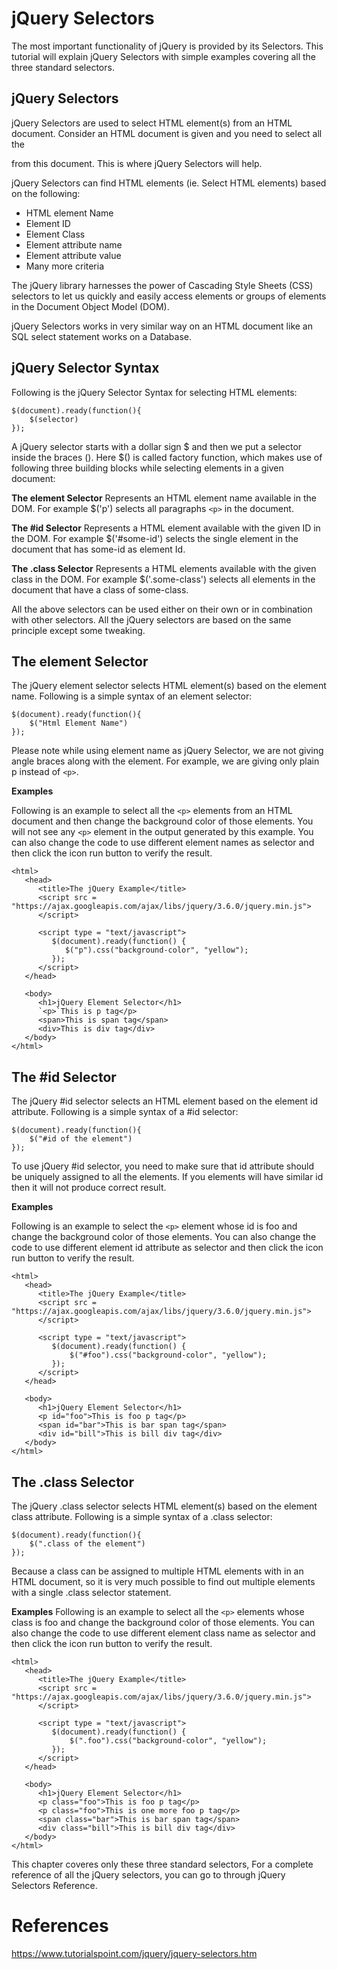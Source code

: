 # jQuery Selectors

The most important functionality of jQuery is provided by its Selectors. This tutorial will explain jQuery Selectors with simple examples covering all the three standard selectors.

## jQuery Selectors
jQuery Selectors are used to select HTML element(s) from an HTML document. Consider an HTML document is given and you need to select all the <div> from this document. This is where jQuery Selectors will help.

jQuery Selectors can find HTML elements (ie. Select HTML elements) based on the following:

- HTML element Name
- Element ID
- Element Class
- Element attribute name
- Element attribute value
- Many more criteria

The jQuery library harnesses the power of Cascading Style Sheets (CSS) selectors to let us quickly and easily access elements or groups of elements in the Document Object Model (DOM).

jQuery Selectors works in very similar way on an HTML document like an SQL select statement works on a Database.

## jQuery Selector Syntax
Following is the jQuery Selector Syntax for selecting HTML elements:
```
$(document).ready(function(){
    $(selector)
});
```
A jQuery selector starts with a dollar sign $ and then we put a selector inside the braces (). Here $() is called factory function, which makes use of following three building blocks while selecting elements in a given document:

**The element Selector**
Represents an HTML element name available in the DOM. For example $('p') selects all paragraphs `<p>` in the document.

**The #id Selector**
Represents a HTML element available with the given ID in the DOM. For example $('#some-id') selects the single element in the document that has some-id as element Id.

**The .class Selector**
Represents a HTML elements available with the given class in the DOM. For example $('.some-class') selects all elements in the document that have a class of some-class.

All the above selectors can be used either on their own or in combination with other selectors. All the jQuery selectors are based on the same principle except some tweaking.

## The element Selector
The jQuery element selector selects HTML element(s) based on the element name. Following is a simple syntax of an element selector:
```
$(document).ready(function(){
    $("Html Element Name")
});
```
Please note while using element name as jQuery Selector, we are not giving angle braces along with the element. For example, we are giving only plain p instead of `<p>`.

**Examples**

Following is an example to select all the `<p>` elements from an HTML document and then change the background color of those elements. You will not see any `<p>` element in the output generated by this example. You can also change the code to use different element names as selector and then click the icon run button to verify the result.
```
<html>
   <head>
      <title>The jQuery Example</title>
      <script src = "https://ajax.googleapis.com/ajax/libs/jquery/3.6.0/jquery.min.js">
      </script>

      <script type = "text/javascript">
         $(document).ready(function() {
            $("p").css("background-color", "yellow");
         });
      </script>
   </head>

   <body>
      <h1>jQuery Element Selector</h1>
      `<p>`This is p tag</p>
      <span>This is span tag</span>
      <div>This is div tag</div>
   </body>
</html>
```

## The #id Selector
The jQuery #id selector selects an HTML element based on the element id attribute. Following is a simple syntax of a #id selector:
```
$(document).ready(function(){
    $("#id of the element")
});
```
To use jQuery #id selector, you need to make sure that id attribute should be uniquely assigned to all the elements. If you elements will have similar id then it will not produce correct result.

**Examples**

Following is an example to select the `<p>` element whose id is foo and change the background color of those elements. You can also change the code to use different element id attribute as selector and then click the icon run button to verify the result.
```
<html>
   <head>
      <title>The jQuery Example</title>
      <script src = "https://ajax.googleapis.com/ajax/libs/jquery/3.6.0/jquery.min.js">
      </script>

      <script type = "text/javascript">
         $(document).ready(function() {
             $("#foo").css("background-color", "yellow");
         });
      </script>
   </head>

   <body>
      <h1>jQuery Element Selector</h1>
      <p id="foo">This is foo p tag</p>
      <span id="bar">This is bar span tag</span>
      <div id="bill">This is bill div tag</div>
   </body>
</html>
```

## The .class Selector
The jQuery .class selector selects HTML element(s) based on the element class attribute. Following is a simple syntax of a .class selector:
```
$(document).ready(function(){
    $(".class of the element")
});
```
Because a class can be assigned to multiple HTML elements with in an HTML document, so it is very much possible to find out multiple elements with a single .class selector statement.

**Examples**
Following is an example to select all the `<p>` elements whose class is foo and change the background color of those elements. You can also change the code to use different element class name as selector and then click the icon run button to verify the result.
```
<html>
   <head>
      <title>The jQuery Example</title>
      <script src = "https://ajax.googleapis.com/ajax/libs/jquery/3.6.0/jquery.min.js">
      </script>

      <script type = "text/javascript">
         $(document).ready(function() {
             $(".foo").css("background-color", "yellow");
         });
      </script>
   </head>

   <body>
      <h1>jQuery Element Selector</h1>
      <p class="foo">This is foo p tag</p>
      <p class="foo">This is one more foo p tag</p>
      <span class="bar">This is bar span tag</span>
      <div class="bill">This is bill div tag</div>
   </body>
</html>
```
This chapter coveres only these three standard selectors, For a complete reference of all the jQuery selectors, you can go to through jQuery Selectors Reference.

# References
https://www.tutorialspoint.com/jquery/jquery-selectors.htm
